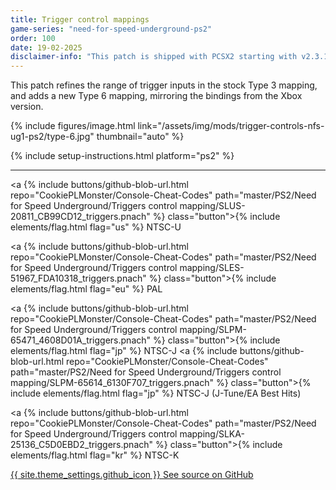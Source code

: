 ```yaml
---
title: Trigger control mappings
game-series: "need-for-speed-underground-ps2"
order: 100
date: 19-02-2025
disclaimer-info: "This patch is shipped with PCSX2 starting with v2.3.184."
---
```


This patch refines the range of trigger inputs in the stock Type 3 mapping, and adds a new Type 6 mapping, mirroring the bindings from the Xbox version.

{% include figures/image.html link="/assets/img/mods/trigger-controls-nfs-ug1-ps2/type-6.jpg" thumbnail="auto" %}

{% include setup-instructions.html platform="ps2" %}

***

<a {% include buttons/github-blob-url.html repo="CookiePLMonster/Console-Cheat-Codes" path="master/PS2/Need for Speed Underground/Triggers control mapping/SLUS-20811_CB99CD12_triggers.pnach" %} class="button">{% include elements/flag.html flag="us" %} NTSC-U</a>

<a {% include buttons/github-blob-url.html repo="CookiePLMonster/Console-Cheat-Codes" path="master/PS2/Need for Speed Underground/Triggers control mapping/SLES-51967_FDA10318_triggers.pnach" %} class="button">{% include elements/flag.html flag="eu" %} PAL</a>

<a {% include buttons/github-blob-url.html repo="CookiePLMonster/Console-Cheat-Codes" path="master/PS2/Need for Speed Underground/Triggers control mapping/SLPM-65471_4608D01A_triggers.pnach" %} class="button">{% include elements/flag.html flag="jp" %} NTSC-J</a>
<a {% include buttons/github-blob-url.html repo="CookiePLMonster/Console-Cheat-Codes" path="master/PS2/Need for Speed Underground/Triggers control mapping/SLPM-65614_6130F707_triggers.pnach" %} class="button">{% include elements/flag.html flag="jp" %} NTSC-J (J-Tune/EA Best Hits)</a>

<a {% include buttons/github-blob-url.html repo="CookiePLMonster/Console-Cheat-Codes" path="master/PS2/Need for Speed Underground/Triggers control mapping/SLKA-25136_C5D0EBD2_triggers.pnach" %} class="button">{% include elements/flag.html flag="kr" %} NTSC-K</a>

<a href="https://github.com/CookiePLMonster/Console-Cheat-Codes/tree/master/PS2/Need%20for%20Speed%20Underground/Triggers%20control%20mapping" class="button github" target="_blank">{{ site.theme_settings.github_icon }} See source on GitHub</a>
